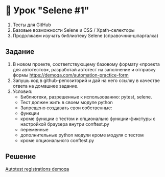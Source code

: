 # 📁 Урок "Selene #1"

1. Тесты для GitHub
2. Базовые возможности Selene и CSS / Xpath-селекторы
4. Продолжаем изучать библиотеку Selene (справочник-шпаргалка)

## Задание

1. В новом проекте, соответствующему базовому формату «проекта для автотестов», разработай автотест на заполнение и отправку формы https://demoqa.com/automation-practice-form
2. Запушь код в github-репозиторий и дай на него ссылку в качестве ответа на домашнее задание.
3. Условия:
   - Библиотеки, разрешенные к использованию: pytest, selene.
   - Тест должен жить в своем модуле python
   - Запрещено создавать свои собственные:
   - функции
   - кроме функции с тестом и опционально функции-фикстуры с настройкой браузера внутри conftest.py
   - переменные
   - дополнительные python модули кроме модуля с тестом
   - кроме опционального conftest.py

## Решение
[Autotest registrations demoqa](https://github.com/tacitcoast/QA-Guru/blob/main/Autotest_registrations_demoqa/tests/test_demoqa.py)
